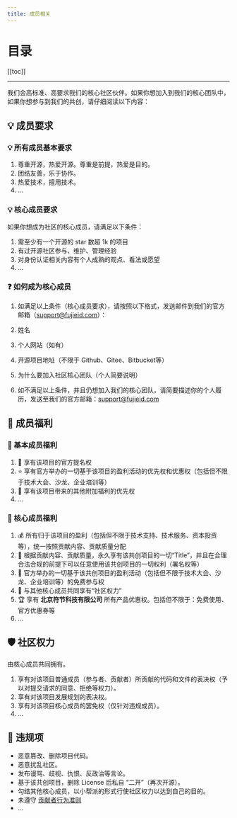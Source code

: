 ```yaml
---
title: 成员相关
---
```


# 目录

[[toc]]

----

我们会高标准、高要求我们的核心社区伙伴。如果你想加入到我们的核心团队中，如果你想参与到我们的共创，请仔细阅读以下内容：

## :bulb: 成员要求

### :bulb: 所有成员基本要求

1. 尊重开源，热爱开源。尊重是前提，热爱是目的。
2. 团结友善，乐于协作。
3. 热爱技术，擅用技术。
4. ...

### :bulb: 核心成员要求

如果你想成为社区的核心成员，请满足以下条件：

1. 需至少有一个开源的 star 数超 1k 的项目
2. 有过开源社区参与、维护、管理经验
3. 对身份认证相关内容有个人成熟的观点、看法或愿望
4. ...

### :question: 如何成为核心成员

1. 如满足以上条件（核心成员要求），请按照以下格式，发送邮件到我们的官方邮箱（support@fujieid.com）：
  1. 姓名
  2. 个人网站（如有）
  3. 开源项目地址（不限于 Github、Gitee、Bitbucket等）
  4. 为什么要加入社区核心团队（个人简要说明）

2. 如不满足以上条件，并且仍想加入我们的核心团队，请简要描述你的个人履历，发送至我们的官方邮箱：support@fujieid.com


## :gift: 成员福利

### :gift: 基本成员福利

1. :1st_place_medal: 享有该项目的官方提名权
2. :star: 享有官方举办的一切基于该项目的盈利活动的优先权和优惠权（包括但不限于技术大会、沙龙、企业培训等）
3. :game_die: 享有该项目带来的其他附加福利的优先权
4. ...

### :gift: 核心成员福利

1. :moneybag: 所有归于该项目的盈利（包括但不限于技术支持、技术服务、资本投资等），统一按照贡献内容、贡献质量分配
2. :bell: 根据贡献内容、贡献质量，永久享有该共创项目的一切“Title”，并且在合理合法合规的前提下可以任意使用该共创项目的一切权利（署名权等）
3. :gem: 官方举办的一切基于该共创项目的盈利活动（包括但不限于技术大会、沙龙、企业培训等）的免费参与权
4. :art: 与其他核心成员共同享有“社区权力”
5. :trophy: 享有 **北京符节科技有限公司** 所有产品优惠权。包括但不限于：免费使用、官方优惠券等
6. ...

## :shield: 社区权力

由核心成员共同拥有。

1. 享有对该项目普通成员（参与者、贡献者）所贡献的代码和文件的表决权（予以对提交请求的同意、拒绝等权力）。
2. 享有对该项目发展规划的表决权。
3. 享有对该项目核心成员的罢免权（仅针对违规成员）。
4. ...

## :no_entry_sign: 违规项

- 恶意篡改、删除项目代码。
- 恶意扰乱社区。
- 发布谩骂、歧视、仇恨、反政治等言论。
- 基于该共创项目，删除 License 后私自 “二开”（再次开源）。
- 勾结其他核心成员，以小帮派的形式行使社区权力以达到自己的目的。
- 未遵守 [贡献者行为准则](/community/code-of-conduct)
- ...
